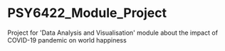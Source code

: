 # PSY6422_Module_Project
Project for 'Data Analysis and Visualisation' module about the impact of COVID-19 pandemic on world happiness

